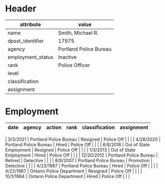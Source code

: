 # Header

| attribute | value |
| --------- | ----- |
| name | Smith, Michael R. | 
| dpsst_identifier | 17975 |
| agency | Portland Police Bureau |
| employment_status | Inactive |
| rank | Police Officer |
| level | |
| classification | |
| assignment | |

# Employment

| date | agency | action | rank | classification | assignment |
| ---- | ------ | ------ | ---- | -------------- | ---------- |

| 3/3/2021 | Portland Police Bureau | Resigned | Police Off |  |  |
| 4/28/2020 | Portland Police Bureau | Hired | Police Off |  |  |
| 6/8/2018 | Out of State Employment | Resigned | Police Off |  |  |
| 1/3/2013 | Out of State Employment | Hired | Police Off |  |  |
| 12/20/2012 | Portland Police Bureau | Retired | Detective |  |  |
| 8/9/2007 | Portland Police Bureau | Promotion | Detective |  |  |
| 4/23/1987 | Portland Police Bureau | Hired | Police Off |  |  |
| 4/22/1987 | Ontario Police Department | Resigned | Police Off |  |  |
| 10/1/1984 | Ontario Police Department | Hired | Police Off |  |  |

